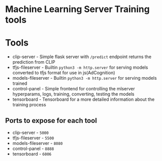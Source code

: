 # Machine Learning Server Training tools

# Tools 
- clip-server \- Simple flask server with `/predict` endpoint returns the prediction from CLIP
- tfjs-fileserver \- Builtin `python3 -m http.server` for serving models converted to tfjs format for use in js(AdCognition)
- models-fileserver \- Builtin `python3 -m http.server` for serving models trained
- control-panel \- Simple frontend for controlling the mlserver hyperparams, logs, training, converting, testing the models
- tensorboard \- Tensorboard for a more detailed information about the training process

## Ports to expose for each tool
- clip-server \- `5000`
- tfjs-fileserver \- `5500`
- models-fileserver \- `8080`
- control-panel \- `8888`
- tensorboard \- `6006`